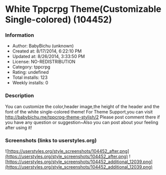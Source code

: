 # White Tppcrpg Theme(Customizable Single-colored) (104452)

### Information
- Author: BabyBichu (unknown)
- Created at: 8/17/2014, 6:22:10 PM
- Updated at: 8/26/2014, 3:33:50 PM
- License: NO-REDISTRIBUTION
- Category: tppcrpg
- Rating: undefined
- Total installs: 123
- Weekly installs: 0


### Description
You can customize the color,header image,the height of the header and the font of the white single-colored theme!
For Theme Support,you can visit http://babybichu.me/tppcrpg-theme-stylish/2
Please post comment there if you have any question or suggestion~Also you can post about your feeling after using it!


### Screenshots (links to userstyles.org)
![https://userstyles.org/style_screenshots/104452_after.png](https://userstyles.org/style_screenshots/104452_after.png)
![https://userstyles.org/style_screenshots/104452_additional_12039.png](https://userstyles.org/style_screenshots/104452_additional_12039.png)

